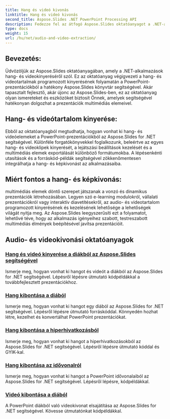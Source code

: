 ```yaml
---
title: Hang és videó kivonás
linktitle: Hang és videó kivonás
second_title: Aspose.Slides .NET PowerPoint Processing API
description: Fedezze fel az átfogó Aspose.Slides oktatóanyagot a .NET-alkalmazások hang- és videokinyeréséről. Ismerje meg, hogyan lehet programozottan kinyerni és kezelni a multimédiás elemeket PowerPoint prezentációkból.
type: docs
weight: 15
url: /hu/net/audio-and-video-extraction/
---
```


## Bevezetés:

Üdvözöljük az Aspose.Slides oktatóanyagában, amely a .NET-alkalmazások hang- és videokinyeréséről szól. Ez az oktatóanyag végigvezeti a hang- és videotartalmak programozott kinyerésének folyamatán a PowerPoint-prezentációkból a hatékony Aspose.Slides könyvtár segítségével. Akár tapasztalt fejlesztő, akár újonc az Aspose.Slides-ben, ez az oktatóanyag olyan ismereteket és eszközöket biztosít Önnek, amelyek segítségével hatékonyan dolgozhat a prezentációk multimédiás elemeivel.

## Hang- és videótartalom kinyerése:

Ebből az oktatóanyagból megtudhatja, hogyan vonhat ki hang- és videóelemeket a PowerPoint-prezentációkból az Aspose.Slides for .NET segítségével. Különféle forgatókönyvekkel foglalkozunk, beleértve az egyes hang- és videoklipek kinyerését, a lejátszási beállítások kezelését és a multimédiás elemek exportálását különböző formátumokba. A lépésenkénti utasítások és a forráskód-példák segítségével zökkenőmentesen integrálhatja a hang- és képkivonást az alkalmazásaiba.

## Miért fontos a hang- és képkivonás:

multimédiás elemek döntő szerepet játszanak a vonzó és dinamikus prezentációk létrehozásában. Legyen szó e-learning modulokról, vállalati prezentációkról vagy interaktív diavetítésekről, az audio- és videotartalom programozott kinyerésének és kezelésének lehetősége a lehetőségek világát nyitja meg. Az Aspose.Slides leegyszerűsíti ezt a folyamatot, lehetővé téve, hogy az alkalmazás igényeihez szabott, testreszabott multimédiás élmények beépítésével javítsa prezentációit.

## Audio- és videokivonási oktatóanyagok
### [Hang és videó kinyerése a diákból az Aspose.Slides segítségével](./audio-and-video-extraction/)
Ismerje meg, hogyan vonhat ki hangot és videót a diákból az Aspose.Slides for .NET segítségével. Lépésről lépésre útmutató kódpéldákkal a továbbfejlesztett prezentációkhoz.
### [Hang kibontása a diából](./extract-audio/)
Ismerje meg, hogyan vonhat ki hangot egy diából az Aspose.Slides for .NET segítségével. Lépésről lépésre útmutató forráskóddal. Könnyedén hozhat létre, kezelhet és konvertálhat PowerPoint prezentációkat.
### [Hang kibontása a hiperhivatkozásból](./extract-audio-from-hyperlink/)
Ismerje meg, hogyan vonhat ki hangot a hiperhivatkozásokból az Aspose.Slides for .NET segítségével. Lépésről lépésre útmutató kóddal és GYIK-kal.
### [Hang kibontása az idővonalról](./extract-audio-from-timeline/)
Ismerje meg, hogyan vonhat ki hangot a PowerPoint idővonalaiból az Aspose.Slides for .NET segítségével. Lépésről lépésre, kódpéldákkal.
### [Videó kibontása a diából](./extract-video/)
A PowerPoint diákból való videokivonat elsajátítása az Aspose.Slides for .NET segítségével. Kövesse útmutatónkat kódpéldákkal.